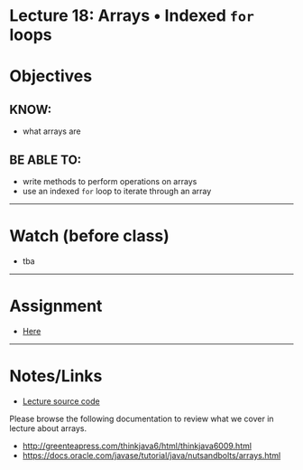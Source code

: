 # Lecture 18: Arrays • Indexed `for` loops

# Objectives

## KNOW:
- what arrays are
  
## BE ABLE TO:
- write methods to perform operations on arrays
- use an indexed `for` loop to iterate through an array


---
# Watch (before class)

- tba

---
# Assignment

- [Here](work/hw18.md)


---
# Notes/Links

- [Lecture source code](final/)

Please browse the following documentation to review what we cover in lecture about arrays.

- http://greenteapress.com/thinkjava6/html/thinkjava6009.html
- https://docs.oracle.com/javase/tutorial/java/nutsandbolts/arrays.html

<!--
Common array algorithms:
- https://runestone.academy/runestone/books/published/csawesome/Unit6-Arrays/topic-6-4-array-algorithms.html
-->
